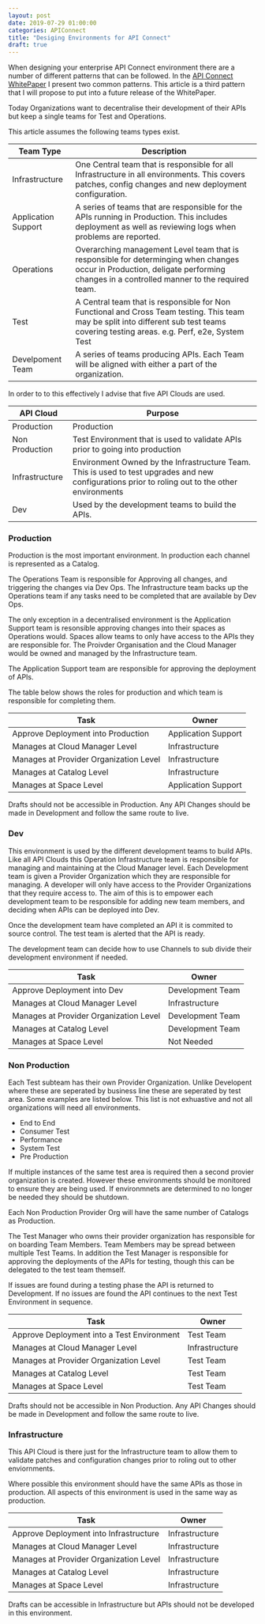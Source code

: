 ```yaml
---
layout: post
date: 2019-07-29 01:00:00
categories: APIConnect
title: "Desiging Environments for API Connect"
draft: true
---
```


When designing your enterprise API Connect environment there are a number of different patterns that can be followed.  In the [API Connect WhitePaper](https://www.ibm.com/downloads/cas/30YERA2R) I present two common patterns. This article is a third pattern that I will propose to put into a future release of the WhitePaper.


<!--more-->

Today Organizations want to decentralise their development of their APIs but keep a single teams for Test and Operations.

This article assumes the following teams types exist.

| Team Type           | Description                                                                                                                                                                            |
| ------------------- | -------------------------------------------------------------------------------------------------------------------------------------------------------------------------------------- |
| Infrastructure      | One Central team that is responsible for all Infrastructure in all environments. This covers patches, config changes and new deployment configuration.                                 |
| Application Support | A series of teams that are responsible for the APIs running in Production. This includes deployment as well as reviewing logs when problems are reported.                              |
| Operations          | Overarching management Level team that is responsible for determinging when changes occur in Production, deligate performing changes in a controlled manner to the required team.      |
| Test                | A Central team that is responsible for Non Functional and Cross Team testing. This team may be split into different sub test teams covering testing areas. e.g. Perf, e2e, System Test |
| Develpoment Team    | A series of teams producing APIs. Each Team will be aligned with either a part of the organization.                                                                                    |

In order to to this effectively I advise that five API Clouds are used.

| API Cloud      | Purpose |
| -------------- | ----------------------------------------------------------------------------------------------------------------------------------------------------------- |
| Production     | Production                                                                                                                                                  |
| Non Production | Test Environment that is used to validate APIs prior to going into production                                                                               |
| Infrastructure | Environment Owned by the Infrastructure Team. This is used to test upgrades and new configurations prior to roling out to the other environments |
| Dev            | Used by the development teams to build the APIs.                                                                                                            |

### Production

Production is the most important environment. In production each channel is represented as a Catalog.

The Operations Team is responsible for Approving all changes, and triggering the changes via Dev Ops. The Infrastructure team backs up the Operations team if any tasks need to be completed that are available by Dev Ops.

The only exception in a decentralised environment is the  Application Support team is resonsible approving changes into their spaces as Operations would.  Spaces allow teams to only have access to the APIs they are responsible for. The Proivder Organisation and the Cloud Manager would be owned and managed by the Infrastructure team.

The Application Support team are responsible for approving the deployment of APIs.

The table below shows the roles for production and which team is responsible for completing them.

| Task                                   | Owner                     |
| -------------------------------------- | ------------------------- |
| Approve Deployment into Production     | Application Support |
| Manages at Cloud Manager Level         | Infrastructure |
| Manages at Provider Organization Level | Infrastructure |
| Manages at Catalog Level               | Infrastructure |
| Manages at Space Level                 | Application Support |


 Drafts should not be accessible in Production. Any API Changes should be made in Development and follow the same route to live.

### Dev

This environment is used by the different development teams to build APIs. Like all API Clouds this Operation Infrastructure team is responsible for managing and maintaining at the Cloud Manager level.  Each Development team is given a Provider Organization which they are responsible for managing. A developer will only have access to the Provider Organizations that they require access to.  The aim of this is to empower each development team to be responsible for adding new team members, and deciding when APIs can be deployed into Dev.

Once the development team have  completed an API it is commited to source control. The test team is alerted that the API is ready.

The development team can decide how to use Channels to sub divide their development environment if needed.

| Task                                   | Owner                     |
| -------------------------------------- | ------------------------- |
| Approve Deployment into Dev            | Development Team          |
| Manages at Cloud Manager Level         | Infrastructure            |
| Manages at Provider Organization Level | Development Team          |
| Manages at Catalog Level               | Development Team          |
| Manages at Space Level                 | Not Needed               |

### Non Production

Each Test subteam has their own Provider Organization. Unlike Developent where these are seperated by business line these are seperated by test area. Some examples are listed below. This list is not exhuastive and not all organizations will need all environments.

-   End to End
-   Consumer Test
-   Performance
-   System Test
-   Pre Production

If multiple instances of the same test area is required then a second provier organization is created. However these environments should be monitored to ensure they are being used. If environmnets are determined to no longer be needed they should be shutdown.

Each Non Production Provider Org will have the same number of Catalogs as Production.

The Test Manager who owns their provider organization has responsible for on boarding Team Members. Team Members may be spread between multiple Test Teams. In addition the Test Manager is responsible for approving the deployments of the APIs for testing, though this can be delegated to the test team themself.

 If issues are found during a testing phase the API is returned to Development. If no issues are found the API continues to the next Test Environment in sequence.

| Task                                       | Owner                     |
| ------------------------------------------ | ------------------------- |
| Approve Deployment into a Test Environment | Test Team                 |
| Manages at Cloud Manager Level             | Infrastructure |
| Manages at Provider Organization Level     | Test Team                 |
| Manages at Catalog Level                   | Test Team                 |
| Manages at Space Level                     | Test Team                 |

 Drafts should not be accessible in Non Production. Any API Changes should be made in Development and follow the same route to live.

### Infrastructure

This API Cloud is there just for the Infrastructure team to allow them to validate patches and configuration changes prior to roling out to other enviornments.

Where possible this environment should have the same APIs as those in production. All aspects of this environment is used in the same way as production.

| Task                                   | Owner                     |
| -------------------------------------- | ------------------------- |
| Approve Deployment into Infrastructure | Infrastructure |
| Manages at Cloud Manager Level         | Infrastructure |
| Manages at Provider Organization Level | Infrastructure |
| Manages at Catalog Level               | Infrastructure |
| Manages at Space Level                 | Infrastructure |

 Drafts can  be accessible in Infrastructure but APIs should not be developed in this environment.
